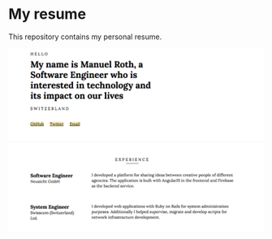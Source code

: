 # My resume

This repository contains my personal resume.

![Screenshot of Resume](/img/screenshot.png)
